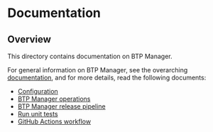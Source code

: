 # Documentation

## Overview

This directory contains documentation on BTP Manager.  

For general information on BTP Manager, see the overarching [documentation](../README.md), and for more details, read the following documents:

- [Configuration](configuration.md)
- [BTP Manager operations](operations.md)
- [BTP Manager release pipeline](release.md)
- [Run unit tests](testing.md)
- [GitHub Actions workflow](workflows.md)

